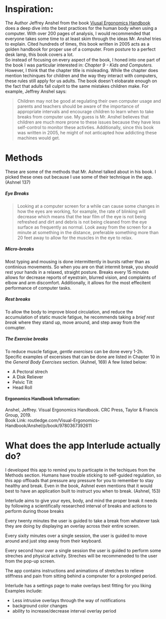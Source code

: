 # Inspiration:

The Author Jeffrey Anshel from the book [Viusal Ergonomics Handbook](routledge.com/Visual-Ergonomics-Handbook/Anshel/p/book/9780367392611) does a deep dive into the best practices for the human body when using a computer. With over 200 pages of analysis, I would recommended that everyone takes some time to at least skim through the ideas Mr. Anshel tries to explain. Cited hundreds of times, this book written in 2005 acts as a golden handbook for proper use of a computer. From posture to a perfect desk lamp, this book covers a lot. <br />
So instead of focusing on every aspect of the book, I honed into one part of the book I was particular interested in: *Chapter 9 - Kids and Computers.*  However, I think that the chapter title is misleading. While the chapter does mention techinques for children and the way they interact with computers, these rules still apply for us adults. The book doesn't elobarate enough on the fact that adults fall culprit to the same mistakes children make. For example, Jeffrey Anshel says:
> Children may not be good at regulating their own computer usage
and parents and teachers should be aware of the importance of appropriate
intervals and encourage children to learn when to take breaks from computer
use.
My guess is Mr. Anshel believes that children are much more prone to these issues because they have less self-control to monitor these activties. Additionally, since this book was written in 2005, he might of not anticapted how addicting these machines would get.

# Methods
These are some of the methods that Mr. Ashnel talked about in his book. I picked these ones out because I use some of their technique in the app. (Ashnel 137)

##### Eye Breaks
> Looking at a computer screen for a while can cause
some changes in how the eyes are working, for example, the rate of
blinking will decrease which means that the tear film of the eye is
not being refreshed and dirt and debris is not being cleaned from
the eye surface as frequently as normal.
Look away from the screen for a minute at something in the distance, preferable something more than 20 feet away to allow for the muscles in the eye to relax.

##### Micro-breaks
Most typing and mousing is done intermittently in bursts rather than as continious movements.
So when you are on that intermit break, you should rest your hands in a relaxed, straight posture. Breaks every 15 minutes allows for decrease reports of eyestrain, blurred vision, and complaints of elbow and arm discomfort. Additionally, it allows for the most effecitent performance of computer tasks.

##### Rest breaks
To allow the body to improve blood circulation, and reduce the accumulation of static muscle fatigue, he recommends taking a *brief rest break* where they stand up, move around, and step away from the comupter. 

##### The Exercise breaks
To reduce muscle fatigue, *gentle exercises* can be done every 1-2h. Specific examples of excersises that can be done are listed in Chapter 10 in the *General Body Exercises* section. (Ashnel, 169)
A few listed below:
- A Pectoral strech
- A Disk Reliever
- Pelvic Tilt
- Head Roll



#### Ergonomics Handbook Information:
Anshel, Jeffrey. Visual Ergonomics Handbook. CRC Press, Taylor &amp; Francis Group, 2019.<br />
Book Link: routledge.com/Visual-Ergonomics-Handbook/Anshel/p/book/9780367392611

# What does the app Interlude actually do?

I developed this app to remind you to particapte in the techiques from the Methods section. Humans have trouble sticking to self-guided regulation, so this app offloads that pressure any pressure for you to remember to stay healthy and break. Even in the book, Ashnel even mentions that it would best to have an application built to instruct you when to break. (Ashnel, 153)

Interlude aims to give your eyes, body, and mind the proper break it needs by following a scientifically researched interval of breaks and actions to perform during those breaks 

Every twenty minutes the user is guided to take a break from whatever task they are doing by displaying an overlay across their entire screen. 

Every sixity minutes over a single session, the user is guided to move around and just step away from their keyboard.

Every second hour over a single session the user is guided to perform some streches and physical activity. Streches will be recommeneded to the user from the pop-up screen.

The app contains instructions and animations of stretches to relieve stiffness and pain from sitting behind a compnuter for a prolonged period.

Interlude has a settings page to make overlays best fitting for you liking
Examples include:
- Less intrusive overlays through the way of notifications
- background color changes
- ability to increase/decrease interval overlay period





